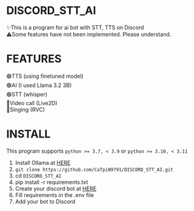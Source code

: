 # DISCORD_STT_AI  
✨This is a program for ai bot with STT, TTS on Discord  
⚠️Some features have not been implemented. Please understand.
# FEATURES  
🟢TTS (using finetuned model)  
🟢AI (I used Llama 3.2 3B)  
🟢STT (whisper)  
🔴Video call (Live2D)  
🔴Singing (RVC)  
# INSTALL
This program supports `python >= 3.7, < 3.9`  or `python >= 3.10, < 3.11`
1. Install Ollama at [HERE](https://ollama.com/download)
2. `git clone https://github.com/CaTpiN9791/DISCORD_STT_AI.git`
3. cd `DISCORD_STT_AI`
4. pip install -r requirements.txt
5. Create your discord bot at [HERE](https://discord.com/developers)
7. Fill requirements in the .env file
8. Add your bot to Discord
   
